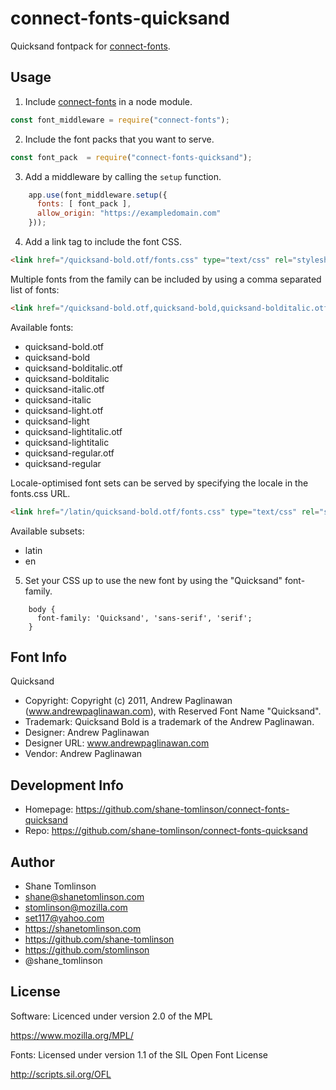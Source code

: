 # connect-fonts-quicksand

Quicksand fontpack for [connect-fonts](https://github.com/shane-tomlinson/connect-fonts).

## Usage

1. Include [connect-fonts](https://github.com/shane-tomlinson/connect-fonts) in a node module.
```js
const font_middleware = require("connect-fonts");
```

2. Include the font packs that you want to serve.
```js
const font_pack  = require("connect-fonts-quicksand");
```

3. Add a middleware by calling the `setup` function.
```js
    app.use(font_middleware.setup({
      fonts: [ font_pack ],
      allow_origin: "https://exampledomain.com"
    }));
```

4. Add a link tag to include the font CSS.
```html
<link href="/quicksand-bold.otf/fonts.css" type="text/css" rel="stylesheet"/ >
```

Multiple fonts from the family can be included by using a comma separated list of fonts:
```html
<link href="/quicksand-bold.otf,quicksand-bold,quicksand-bolditalic.otf,quicksand-bolditalic,quicksand-italic.otf,quicksand-italic,quicksand-light.otf,quicksand-light,quicksand-lightitalic.otf,quicksand-lightitalic,quicksand-regular.otf,quicksand-regular/fonts.css" type="text/css" rel="stylesheet"/ >
```

Available fonts:
* quicksand-bold.otf
* quicksand-bold
* quicksand-bolditalic.otf
* quicksand-bolditalic
* quicksand-italic.otf
* quicksand-italic
* quicksand-light.otf
* quicksand-light
* quicksand-lightitalic.otf
* quicksand-lightitalic
* quicksand-regular.otf
* quicksand-regular

Locale-optimised font sets can be served by specifying the locale in the fonts.css URL.
```html
<link href="/latin/quicksand-bold.otf/fonts.css" type="text/css" rel="stylesheet"/ >
```

Available subsets:
* latin
* en

5. Set your CSS up to use the new font by using the "Quicksand" font-family.
```
    body {
      font-family: 'Quicksand', 'sans-serif', 'serif';
    }
```

## Font Info
Quicksand

* Copyright: Copyright (c) 2011, Andrew Paglinawan (www.andrewpaglinawan.com), with Reserved Font Name "Quicksand".
* Trademark: Quicksand Bold is a trademark of the Andrew Paglinawan.
* Designer: Andrew Paglinawan
* Designer URL: www.andrewpaglinawan.com 
* Vendor: Andrew Paglinawan

## Development Info
* Homepage: https://github.com/shane-tomlinson/connect-fonts-quicksand
* Repo: https://github.com/shane-tomlinson/connect-fonts-quicksand

## Author
* Shane Tomlinson
* shane@shanetomlinson.com
* stomlinson@mozilla.com
* set117@yahoo.com
* https://shanetomlinson.com
* https://github.com/shane-tomlinson
* https://github.com/stomlinson
* @shane_tomlinson


## License

Software: Licenced under version 2.0 of the MPL

  https://www.mozilla.org/MPL/

Fonts: Licensed under version 1.1 of the SIL Open Font License

  http://scripts.sil.org/OFL

